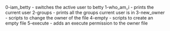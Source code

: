 0-iam_betty - switches the active user to betty
1-who_am_i - prints the current user
2-groups - prints all the groups current user is in
3-new_owner - scripts to change the owner of the file
4-empty - scripts to create an empty file
5-execute - adds an execute permission to the owner file
